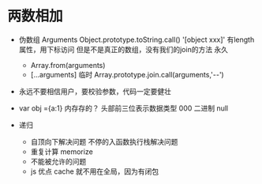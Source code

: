 # 两数相加


- 伪数组 Arguments
    Object.prototype.toString.call()  '[object xxx]'
    有length属性，用下标访问 但是不是真正的数组，没有我们的join的方法
    永久
    - Array.from(arguments)
    - [...arguments]
    临时
    Array.prototype.join.call(arguments,'--')

- 永远不要相信用户，要校验参数，代码一定要健壮
- var obj ={a:1}
内存存的？ 头部前三位表示数据类型 000 二进制   null

- 递归
    - 自顶向下解决问题
        不停的入函数执行栈解决问题
    - 重复计算
    memorize
    - 不能被允许的问题
    - js 优点
       cache 就不用在全局，因为有闭包